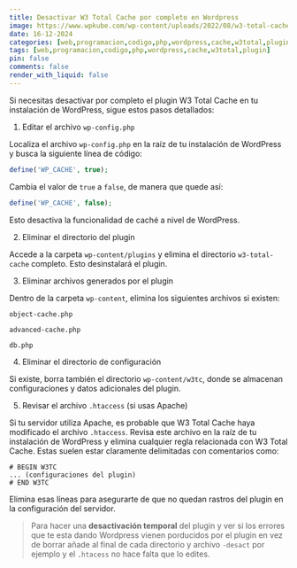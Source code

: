 ```yaml
---
title: Desactivar W3 Total Cache por completo en Wordpress
image: https://www.wpkube.com/wp-content/uploads/2022/08/w3-total-cache-free-plugin.png
date: 16-12-2024
categories: [web,programacion,codigo,php,wordpress,cache,w3total,plugin]
tags: [web,programacion,codigo,php,wordpress,cache,w3total,plugin]
pin: false
comments: false
render_with_liquid: false
---
```


Si necesitas desactivar por completo el plugin W3 Total Cache en tu instalación de WordPress, sigue estos pasos detallados:

1. Editar el archivo `wp-config.php`

Localiza el archivo `wp-config.php` en la raíz de tu instalación de WordPress y busca la siguiente línea de código:

```php
define('WP_CACHE', true);
```

Cambia el valor de `true` a `false`, de manera que quede así:

```php
define('WP_CACHE', false);
```

Esto desactiva la funcionalidad de caché a nivel de WordPress.

2. Eliminar el directorio del plugin

Accede a la carpeta `wp-content/plugins` y elimina el directorio `w3-total-cache` completo. Esto desinstalará el plugin.

3. Eliminar archivos generados por el plugin

Dentro de la carpeta `wp-content`, elimina los siguientes archivos si existen:

`object-cache.php`

`advanced-cache.php`

`db.php`

4. Eliminar el directorio de configuración

Si existe, borra también el directorio `wp-content/w3tc`, donde se almacenan configuraciones y datos adicionales del plugin.

5. Revisar el archivo `.htaccess` (si usas Apache)

Si tu servidor utiliza Apache, es probable que W3 Total Cache haya modificado el archivo `.htaccess`. Revisa este archivo en la raíz de tu instalación de WordPress y elimina cualquier regla relacionada con W3 Total Cache. Estas suelen estar claramente delimitadas con comentarios como:

```
# BEGIN W3TC
... (configuraciones del plugin)
# END W3TC
```

Elimina esas líneas para asegurarte de que no quedan rastros del plugin en la configuración del servidor.

> Para hacer una **desactivación temporal** del plugin y ver si los errores que te esta dando Wordpress vienen porducidos por el plugin en vez de borrar añade al final de cada directorio y archivo `-desact` por ejemplo y el `.htacess` no hace falta que lo edites.
